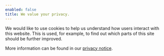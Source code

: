 ```yaml
---
enabled: false
title: We value your privacy.
---
```


We would like to use cookies to help us understand how users interact with this website. This is used, for example, to find out which parts of this site should be further improved.

More information can be found in our [privacy notice](www.streamlit.io/privacy-policy).
